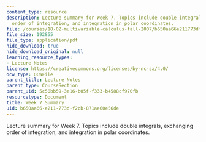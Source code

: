 ```yaml
---
content_type: resource
description: Lecture summary for Week 7. Topics include double integrals, exchanging
  order of integration, and integration in polar coordinates.
file: /courses/18-02-multivariable-calculus-fall-2007/b650aa66e211773df2cb871ae60e56de_lec_week7.pdf
file_size: 192855
file_type: application/pdf
hide_download: true
hide_download_original: null
learning_resource_types:
- Lecture Notes
license: https://creativecommons.org/licenses/by-nc-sa/4.0/
ocw_type: OCWFile
parent_title: Lecture Notes
parent_type: CourseSection
parent_uid: 5c50bb59-3e16-b05f-f333-b4588cf970fb
resourcetype: Document
title: Week 7 Summary
uid: b650aa66-e211-773d-f2cb-871ae60e56de
---
```

Lecture summary for Week 7. Topics include double integrals, exchanging order of integration, and integration in polar coordinates.